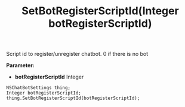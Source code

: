 ﻿---
uid: crmscript_ref_NSChatBotSettings_SetBotRegisterScriptId
title: SetBotRegisterScriptId(Integer botRegisterScriptId)
intellisense: NSChatBotSettings.SetBotRegisterScriptId
keywords: NSChatBotSettings, GetBotRegisterScriptId
so.topic: reference
---

Script id to register/unregister chatbot. 0 if there is no bot

**Parameter:** 
 - **botRegisterScriptId** Integer

```crmscript
NSChatBotSettings thing;
Integer botRegisterScriptId;
thing.SetBotRegisterScriptId(botRegisterScriptId);
```


